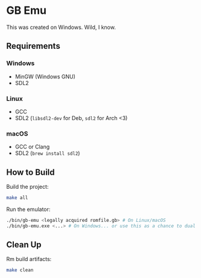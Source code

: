 # GB Emu

This was created on Windows. Wild, I know.

## Requirements

### Windows
- MinGW (Windows GNU)
- SDL2

### Linux
- GCC
- SDL2 (`libsdl2-dev` for Deb, `sdl2` for Arch <3)

### macOS
- GCC or Clang
- SDL2 (`brew install sdl2`)

## How to Build

Build the project:
   ```bash
   make all
   ```

Run the emulator:
   ```bash
   ./bin/gb-emu <legally acquired romfile.gb> # On Linux/macOS
   ./bin/gb-emu.exe <...> # On Windows... or use this as a chance to dual boot arch linux
   ```

## Clean Up

Rm build artifacts:
```bash
make clean
```